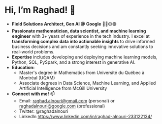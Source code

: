 #  Hi, I’m Raghad! 👋
- __Field Solutions Architect, Gen AI @ Google__ 🔵🔴🟡🟢 
- __Passionate mathematician, data scientist, and machine learning engineer__ with 3+ years of experience in the tech industry. I excel at __transforming complex data into actionable insights__ to drive informed business decisions and am constantly seeking innovative solutions to real-world problems.
- __Expertise__ includes developing and deploying machine learning models, Python, SQL, PySpark, and a strong interest in generative AI.
- __Education:__
  + Master's degree in Mathematics from Université du Québec à Montréal (UQAM)
  + Associate degrees in Data Science, Machine Learning, and Applied Artificial Intelligence from McGill University
- __Connect with me!__ 📫
  + Email: raghad.alnouri@gmail.com (personal) or raghadalnouri@google.com (professional)
  + Twitter: @raghadalnouri
  + LinkedIn <https://www.linkedin.com/in/raghad-alnouri-233122134/>

<!---
RaghadAlnouri/RaghadAlnouri is a ✨ special ✨ repository because its `README.md` (this file) appears on your GitHub profile.
You can click the Preview link to take a look at your changes.
--->
